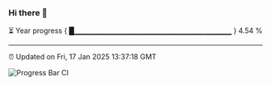 ### Hi there 👋

⏳ Year progress { █▁▁▁▁▁▁▁▁▁▁▁▁▁▁▁▁▁▁▁▁▁▁▁▁▁▁▁▁▁ } 4.54 %

---

⏰ Updated on Fri, 17 Jan 2025 13:37:18 GMT

![Progress Bar CI](https://github.com/IshwaranRudhara/GIT-ACTION/workflows/Progress%20Bar%20CI/badge.svg)
